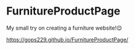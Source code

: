 # FurnitureProductPage
My small try on creating a furniture website!😌


https://gops229.github.io/FurnitureProductPage/
